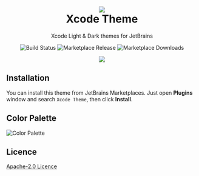 <h1 align="center">
<img src="https://raw.githubusercontent.com/WhiteVermouth/XcodeTheme/master/assets/logo.png"/><br>
Xcode Theme</h1>
<p align="center">Xcode Light & Dark themes for JetBrains</p>
<p align="center">
<img src="https://dev.azure.com/mvriddle/Xcode%20Theme/_apis/build/status/WhiteVermouth.XcodeTheme?branchName=master" alt="Build Status"/>
<img src="https://img.shields.io/jetbrains/plugin/v/com.vermouthx.xcode-theme" alt="Marketplace Release" />
<img src="https://img.shields.io/jetbrains/plugin/d/com.vermouthx.xcode-theme" alt="Marketplace Downloads" />
</p>
<p align="center"><img src="https://raw.githubusercontent.com/WhiteVermouth/XcodeTheme/master/assets/screenshot.png" /></p>

## Installation

You can install this theme from JetBrains Marketplaces. Just open **Plugins** window and search `Xcode Theme`, then click **Install**.

## Color Palette

![Color Palette](https://raw.githubusercontent.com/WhiteVermouth/XcodeTheme/master/assets/color-palette.png)

## Licence

[Apache-2.0 Licence](https://raw.githubusercontent.com/WhiteVermouth/XcodeTheme/master/LICENSE)

